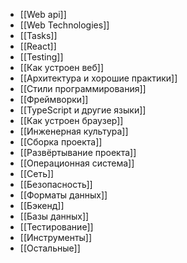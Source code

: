 - [[Web api]]
- [[Web Technologies]]
- [[Tasks]]
- [[React]]
- [[Testing]]
- [[Как устроен веб]]
- [[Архитектура и хорошие практики]]
- [[Стили программирования]]
- [[Фреймворки]]
- [[TypeScript и другие языки]]
- [[Как устроен браузер]]
- [[Инженерная культура]]
- [[Сборка проекта]]
- [[Развёртывание проекта]]
- [[Операционная система]]
- [[Сеть]]
- [[Безопасность]]
- [[Форматы данных]]
- [[Бэкенд]]
- [[Базы данных]]
- [[Тестирование]]
- [[Инструменты]]
- [[Остальные]]